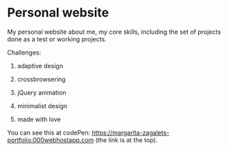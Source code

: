 # Personal website
My personal website about me, my core skills, including the set of projects done as a test or working projects.

Challenges:

1) adaptive design

2) crossbrowsering

3) jQuery animation

4) minimalist design

5) made with love

You can see this at codePen: https://margarita-zagalets-portfolio.000webhostapp.com (the link is at the top).
